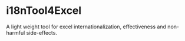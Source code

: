 # i18nTool4Excel
A light weight tool for excel internationalization, effectiveness and non-harmful side-effects.
